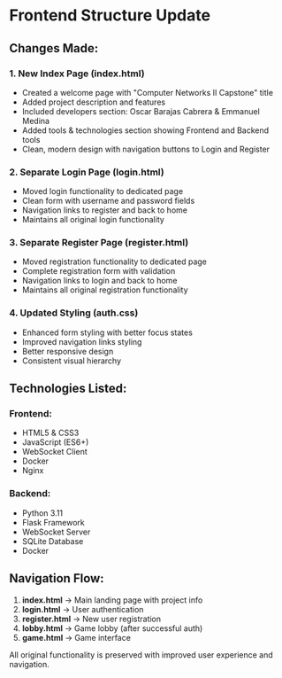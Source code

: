 # Frontend Structure Update

## Changes Made:

### 1. **New Index Page (index.html)**
- Created a welcome page with "Computer Networks II Capstone" title
- Added project description and features
- Included developers section: Oscar Barajas Cabrera & Emmanuel Medina
- Added tools & technologies section showing Frontend and Backend tools
- Clean, modern design with navigation buttons to Login and Register

### 2. **Separate Login Page (login.html)**
- Moved login functionality to dedicated page
- Clean form with username and password fields
- Navigation links to register and back to home
- Maintains all original login functionality

### 3. **Separate Register Page (register.html)**  
- Moved registration functionality to dedicated page
- Complete registration form with validation
- Navigation links to login and back to home
- Maintains all original registration functionality

### 4. **Updated Styling (auth.css)**
- Enhanced form styling with better focus states
- Improved navigation links styling
- Better responsive design
- Consistent visual hierarchy

## Technologies Listed:

### Frontend:
- HTML5 & CSS3
- JavaScript (ES6+)
- WebSocket Client
- Docker
- Nginx

### Backend:
- Python 3.11
- Flask Framework
- WebSocket Server
- SQLite Database
- Docker

## Navigation Flow:
1. **index.html** → Main landing page with project info
2. **login.html** → User authentication  
3. **register.html** → New user registration
4. **lobby.html** → Game lobby (after successful auth)
5. **game.html** → Game interface

All original functionality is preserved with improved user experience and navigation.